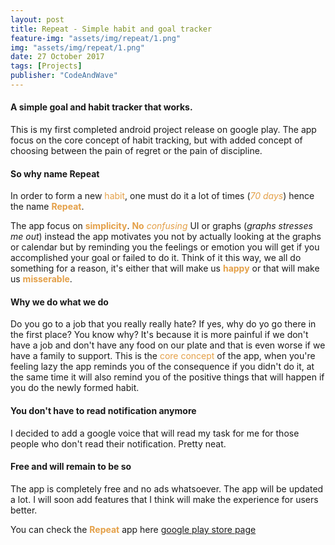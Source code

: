 ```yaml
---
layout: post
title: Repeat - Simple habit and goal tracker
feature-img: "assets/img/repeat/1.png"
img: "assets/img/repeat/1.png"
date: 27 October 2017
tags: [Projects]
publisher: "CodeAndWave"
---
```



#### **A simple goal and habit tracker that works**.

This is my first completed android project release on google play. The app focus on the core concept of habit tracking, but with added concept of
choosing between the pain of regret or the pain of discipline.

<!--break-->
#### **So why name Repeat**
In order to form a new <span style="color:#e4a048;">habit</span>, one must do it a lot of times (<span style="color:#e4a048;">*70 days*</span>) hence the name <span style="color:#e4a048;">**Repeat**</span>.

The app focus on <span style="color:#e4a048;">**simplicity**</span>. <span style="color:#e4a048;">**No**</span> <span style="color:#e4a048;">*confusing*</span> UI or graphs (*graphs stresses me out*) instead the app motivates you not by actually looking at the graphs or calendar but by reminding you the feelings or emotion you will get if you accomplished your goal or failed to do it. Think of it this way, we all do something for a reason, it's either that will make us <span style="color:#e4a048;">**happy**</span> or that will make us <span style="color:#e4a048;">**misserable**</span>.

#### **Why we do what we do**
Do you go to a job that you really really hate? If yes, why do yo go there in the first place? You know why? It's because it is more painful if we don't have a job and don't have any food on our plate and that is even worse if we have a family to support. This is the <span style="color:#e4a048;">core concept</span> of the app, when you're feeling lazy the app reminds you of the consequence if you didn't do it, at the same time it will also remind you of the positive things that will happen if you do the newly formed habit.

#### **You don't have to read notification anymore**
I decided to add a google voice that will read my task for me for those people who don't read their notification. Pretty neat.

#### **Free and will remain to be so**
The app is completely free and no ads whatsoever. The app will be updated a lot. I will soon add features that I think will make the experience for users better.


You can check the <span style="color:#e4a048;">**Repeat**</span> app here [google play store page ]({{page.mobile_download.google_play}})




